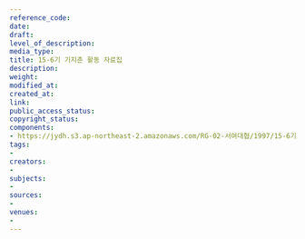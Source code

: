 ```yaml
---
reference_code: 
date: 
draft: 
level_of_description: 
media_type: 
title: 15-6기 기지촌 활동 자료집
description: 
weight: 
modified_at: 
created_at: 
link: 
public_access_status: 
copyright_status: 
components:
- https://jydh.s3.ap-northeast-2.amazonaws.com/RG-02-서여대협/1997/15-6기+기지촌+활동+자료집.pdf
tags:
- 
creators:
- 
subjects:
- 
sources:
- 
venues:
- 
---
```

